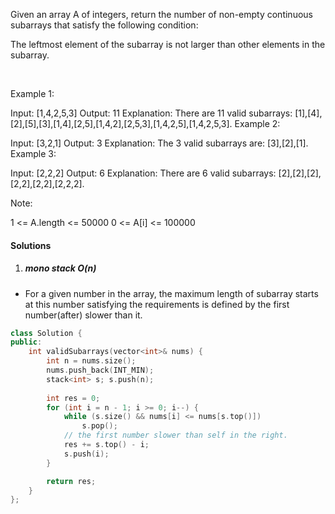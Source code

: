 Given an array A of integers, return the number of non-empty continuous subarrays that satisfy the following condition:

The leftmost element of the subarray is not larger than other elements in the subarray.

 

Example 1:

Input: [1,4,2,5,3]
Output: 11
Explanation: There are 11 valid subarrays: [1],[4],[2],[5],[3],[1,4],[2,5],[1,4,2],[2,5,3],[1,4,2,5],[1,4,2,5,3].
Example 2:

Input: [3,2,1]
Output: 3
Explanation: The 3 valid subarrays are: [3],[2],[1].
Example 3:

Input: [2,2,2]
Output: 6
Explanation: There are 6 valid subarrays: [2],[2],[2],[2,2],[2,2],[2,2,2].
 

Note:

1 <= A.length <= 50000
0 <= A[i] <= 100000


#### Solutions

1. ##### mono stack O(n)

- For a given number in the array, the maximum length of subarray starts at this number satisfying the requirements is defined by the first number(after) slower than it.

```c++
class Solution {
public:
    int validSubarrays(vector<int>& nums) {
        int n = nums.size();
        nums.push_back(INT_MIN);
        stack<int> s; s.push(n);
        
        int res = 0;
        for (int i = n - 1; i >= 0; i--) {
            while (s.size() && nums[i] <= nums[s.top()])
                s.pop();
            // the first number slower than self in the right.
            res += s.top() - i;
            s.push(i);
        }

        return res;
    }
};
```